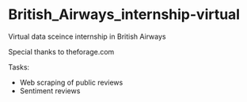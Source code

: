 # British_Airways_internship-virtual
Virtual data sceince internship in British Airways 

Special thanks to theforage.com

Tasks:
- Web scraping of public reviews
- Sentiment reviews
